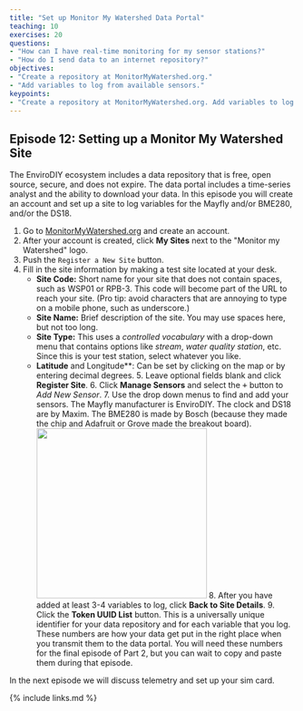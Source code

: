 ```yaml
---
title: "Set up Monitor My Watershed Data Portal"
teaching: 10
exercises: 20
questions:
- "How can I have real-time monitoring for my sensor stations?"
- "How do I send data to an internet repository?"
objectives:
- "Create a repository at MonitorMyWatershed.org."
- "Add variables to log from available sensors."
keypoints:
- "Create a repository at MonitorMyWatershed.org. Add variables to log from available sensors."
---
```

## Episode 12: Setting up a Monitor My Watershed Site

The EnviroDIY ecosystem includes a data repository that is free, open source, secure, and does not expire. The data portal includes a time-series analyst and the ability to download your data. In this episode you will create an account and set up a site to log variables for the Mayfly and/or BME280, and/or the DS18.

  1. Go to [MonitorMyWatershed.org](https://monitormywatershed.org) and create an account.
  2. After your account is created, click **My Sites** next to the "Monitor my Watershed" logo.
  3. Push the `Register a New Site` button.
  4. Fill in the site information by making a test site located at your desk.
      - **Site Code:** Short name for your site that does not contain spaces, such as WSP01 or RPB-3. This code will become part of the URL to reach your site. (Pro tip: avoid characters that are annoying to type on a mobile phone, such as underscore.)
      - **Site Name:** Brief description of the site. You may use spaces here, but not too long.
      - **Site Type:** This uses a *controlled vocabulary* with a drop-down menu that contains options like *stream*, *water quality station*, etc. Since this is your test station, select whatever you like.
      - **Latitude** and Longitude**: Can be set by clicking on the map or by entering decimal degrees.
    5. Leave optional fields blank and click **Register Site**.
    6. Click **Manage Sensors** and select the <kbd>+</kbd> button to *Add New Sensor*.
    7. Use the drop down menus to find and add your sensors. The Mayfly manufacturer is EnviroDIY. The clock and DS18 are by Maxim. The BME280 is made by Bosch (because they made the chip and Adafruit or Grove made the breakout board).
    <img src="https://envirodiy.github.io/LearnEnviroDIY/fig/envirodiy_addsensor.png" width="300">
    8. After you have added at least 3-4 variables to log, click **Back to Site Details**.
    9. Click the **Token UUID List** button. This is a universally unique identifier for your data repository and for each variable that you log. These numbers are how your data get put in the right place when you transmit them to the data portal. You will need these numbers for the final episode of Part 2, but you can wait to copy and paste them during that episode.  

In the next episode we will discuss telemetry and set up your sim card.


{% include links.md %}
